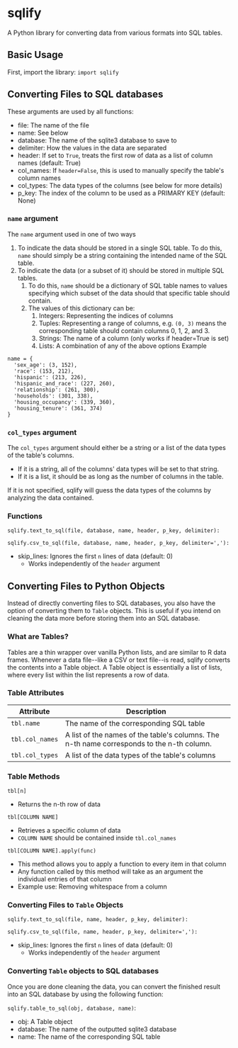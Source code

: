 # sqlify
A Python library for converting data from various formats into SQL tables.

## Basic Usage
First, import the library:
`
  import sqlify
`

## Converting Files to SQL databases
These arguments are used by all functions:
* file: The name of the file
* name: See below
* database: The name of the sqlite3 database to save to
* delimiter: How the values in the data are separated
* header: If set to `True`, treats the first row of data as a list of column names (default: True)
* col_names: If `header=False`, this is used to manually specify the table's column names
* col_types: The data types of the columns (see below for more details)
* p_key: The index of the column to be used as a PRIMARY KEY (default: None)

### `name` argument
The `name` argument used in one of two ways
1. To indicate the data should be stored in a single SQL table. To do this, `name` should simply be a string containing the intended name of the SQL table.
2. To indicate the data (or a subset of it) should be stored in multiple SQL tables.
   1. To do this, `name` should be a dictionary of SQL table names to values specifying which subset of the data should that specific table should contain.
   1. The values of this dictionary can be:
       1. Integers: Representing the indices of columns
       1. Tuples: Representing a range of columns, e.g. `(0, 3)` means the corresponding table should contain columns 0, 1, 2, and 3.
       1. Strings: The name of a column (only works if header=True is set)
       1. Lists: A combination of any of the above options
Example
```
name = {
  'sex_age': (3, 152),
  'race': (153, 212),
  'hispanic': (213, 226),
  'hispanic_and_race': (227, 260),
  'relationship': (261, 300),
  'households': (301, 338),
  'housing_occupancy': (339, 360),
  'housing_tenure': (361, 374)
}
```

### `col_types` argument
The `col_types` argument should either be a string or a list of the data types of the table's columns.
* If it is a string, all of the columns' data types will be set to that string.
* If it is a list, it should be as long as the number of columns in the table.

If it is not specified, sqlify will guess the data types of the columns by analyzing the data contained.

### Functions
`sqlify.text_to_sql(file, database, name, header, p_key, delimiter):`

`sqlify.csv_to_sql(file, database, name, header, p_key, delimiter=','):`
* skip_lines: Ignores the first `n` lines of data (default: 0)
    * Works independently of the `header` argument
    
## Converting Files to Python Objects
Instead of directly converting files to SQL databases, you also have the option of converting them to `Table` objects. This is useful if you intend on cleaning the data more before storing them into an SQL database.

### What are Tables?
Tables are a thin wrapper over vanilla Python lists, and are similar to R data frames. Whenever a data file--like a CSV or text file--is read, sqlify converts the contents into a Table object. A Table object is essentially a list of lists, where every list within the list represents a row of data.

### Table Attributes
Attribute | Description
----------|------------
`tbl.name` | The name of the corresponding SQL table
`tbl.col_names` | A list of the names of the table's columns. The n-th name corresponds to the n-th column.
`tbl.col_types` | A list of the data types of the table's columns

### Table Methods
`tbl[n]`
* Returns the n-th row of data

`tbl[COLUMN NAME]`
* Retrieves a specific column of data
* `COLUMN NAME` should be contained inside `tbl.col_names`

`tbl[COLUMN NAME].apply(func)`
* This method allows you to apply a function to every item in that column
* Any function called by this method will take as an argument the individual entries of that column
* Example use: Removing whitespace from a column

### Converting Files to `Table` Objects
`sqlify.text_to_sql(file, name, header, p_key, delimiter):`

`sqlify.csv_to_sql(file, name, header, p_key, delimiter=','):`
* skip_lines: Ignores the first `n` lines of data (default: 0)
    * Works independently of the `header` argument

### Converting `Table` objects to SQL databases
Once you are done cleaning the data, you can convert the finished result into an SQL database by using the following function:

`sqlify.table_to_sql(obj, database, name)`:
* obj: A Table object
* database: The name of the outputted sqlite3 database
* name: The name of the corresponding SQL table
